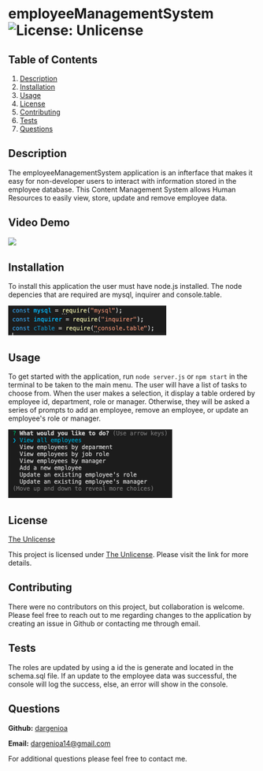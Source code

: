 # employeeManagementSystem ![License: Unlicense](https://img.shields.io/badge/license-Unlicense-blue.svg)

  ## Table of Contents
  1. [Description](#description)
  1. [Installation](#installation)
  1. [Usage](#usage)
  1. [License](#license)
  1. [Contributing](#contributing)
  1. [Tests](#tests)
  1. [Questions](#questions)

  ## Description

  The employeeManagementSystem application is an infterface that makes it easy for non-developer users to interact with information stored in the employee database.  This Content Management System allows Human Resources to easily view, store, update and remove employee data.

  ## Video Demo

  ![](./public/assets/images/employeeManagmentSystem.gif)


  ## Installation

  To install this application the user must have node.js installed.  The node depencies that are required are mysql, inquirer and console.table.
  
  <img src="./public/assets/images/node-dependencies-ems.png" alt="node-dependencies">


  ## Usage

  To get started with the application, run ```node server.js``` or ```npm start``` in the terminal to be taken to the main menu.  The user will have a list of tasks to choose from.  When the user makes a selection, it display a table ordered by employee id, department, role or manager.  Otherwise, they will be asked a series of prompts to add an employee, remove an employee, or update an employee's role or manager.

    
  <img src="./public/assets/images/mainmenu.png" alt="node-dependencies">

  ## License

  [The Unlicense](http://unlicense.org/)

  This project is licensed under [The Unlicense](http://unlicense.org/).  Please visit the link for more details.


  ## Contributing

  There were no contributors on this project, but collaboration is welcome.  Please feel free to reach out to me regarding changes to the application by creating an issue in Github or contacting me through email.

  ## Tests

  The roles are updated by using a id the is generate and located in the schema.sql file. If an update to the employee data was successful, the console will log the success, else, an error will show in the console.
  
  ## Questions

  **Github:** [dargenioa](http://github.com/dargenioa)

  **Email:** [dargenioa14@gmail.com](dargenioa14@gmail.com)

  For additional questions please feel free to contact me.


